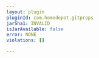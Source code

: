 ```yaml
---
layout: plugin
pluginId: com.homedepot.gitprops
jarSha1: INVALID
isJarAvailable: false
error: NONE
violations: []

---
```

